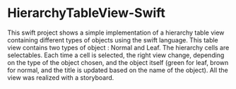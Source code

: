 HierarchyTableView-Swift
========================

This swift project shows a simple implementation of a hierarchy table view containing different types of objects using the swift language.
This table view contains two types of object : Normal and Leaf.
The hierarchy cells are selectables. Each time a cell is selected, the right view change, depending on the type of the object chosen, and the object itself (green for leaf, brown for normal, and the title is updated based on the name of the object).
All the view was realized with a storyboard.

